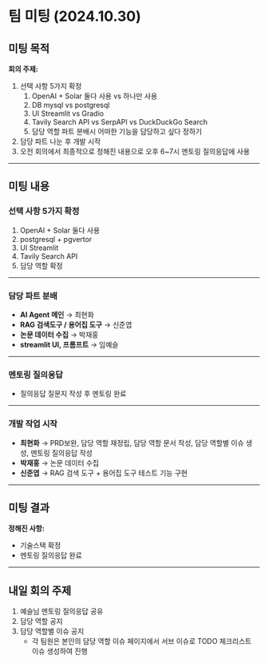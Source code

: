 # 팀 미팅 (2024.10.30)

## 미팅 목적

**회의 주제:**
1. 선택 사항 5가지 확정
   1. OpenAI + Solar 둘다 사용 vs 하나만 사용
   2. DB mysql vs postgresql
   3. UI Streamlit vs Gradio
   4. Tavily Search API vs SerpAPI vs DuckDuckGo Search
   5. 담당 역할 파트 분배시 어떠한 기능을 담당하고 싶다 정하기
2. 담당 파트 나눈 후 개발 시작
3. 오전 회의에서 최종적으로 정해진 내용으로 오후 6~7시 멘토링 질의응답에 사용

---

## 미팅 내용

### 선택 사항 5가지 확정

1. OpenAI + Solar 둘다 사용
2. postgresql + pgvertor
3. UI Streamlit
4. Tavily Search API
5. 담당 역할 확정

---

### 담당 파트 분배

- **AI Agent 메인** → 최현화
- **RAG 검색도구 / 용어집 도구** → 신준엽
- **논문 데이터 수집** → 박재홍
- **streamlit UI, 프롬프트** → 임예슬

---

### 멘토링 질의응답

- 질의응답 질문지 작성 후 멘토링 완료

---

### 개발 작업 시작

- **최현화** → PRD보완, 담당 역할 재정립, 담당 역할 문서 작성, 담당 역할별 이슈 생성, 멘토링 질의응답 작성
- **박재홍** → 논문 데이터 수집
- **신준엽** → RAG 검색 도구 + 용어집 도구 테스트 기능 구현

---

## 미팅 결과

**정해진 사항:**

- 기술스택 확정
- 멘토링 질의응답 완료

---

## 내일 회의 주제

1. 예슬님 멘토링 질의응답 공유
2. 담당 역할 공지
3. 담당 역할별 이슈 공지
   - 각 팀원은 본인의 담당 역할 이슈 페이지에서 서브 이슈로 TODO 체크리스트 이슈 생성하여 진행
